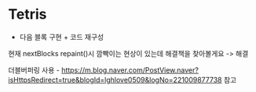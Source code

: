 # Tetris

* 다음 블록 구현 + 코드 재구성

현재 nextBlocks repaint()시 깜빡이는 현상이 있는데 해결책을 찾아볼게요 -> 해결

더블버퍼링 사용 - https://m.blog.naver.com/PostView.naver?isHttpsRedirect=true&blogId=lghlove0509&logNo=221009877738 참고

